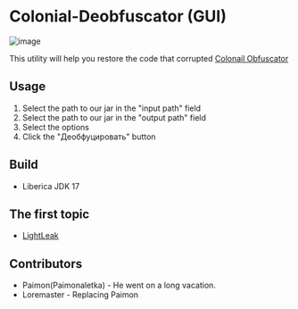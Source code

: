 # Colonial-Deobfuscator (GUI)
![image](https://github.com/Loremas1er/Colonial-Deobfuscator/assets/88497195/86e873a8-3ff4-40da-95a0-688413263972)

This utility will help you restore the code that corrupted [Colonail Obfuscator](https://github.com/ColonialBuilders/ColonialObfuscator)

## Usage
1. Select the path to our jar in the "input path" field
2. Select the path to our jar in the "output path" field
3. Select the options
4. Click the "Деобфуцировать" button

## Build
 - Liberica JDK 17

## The first topic
 - [LightLeak](https://lightleak.pro/resources/colonial-deobfuscator-pervyj-deobfuskator-colonial-gui.3135/)

## Contributors
 - Paimon(Paimonaletka) - He went on a long vacation.
 - Loremaster - Replacing Paimon
